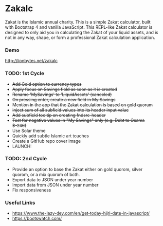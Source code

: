 # Zakalc
Zakat is the Islamic annual charity. This is a simple Zakat  calculator, built with Bootstrap 4 and vanilla JavaScript. This REPL-like Zakat calculator is designed to only aid you in calculating the Zakat of your liquid assets, and is not in any way, shape, or form a professional Zakat calculation application.

### Demo
http://lionbytes.net/zakalc

### TODO: 1st Cycle
- ~~Add Gold option to currency types~~
- ~~Apply focus on Savings field as soon as it is created~~
- ~~Rename 'MySavings' to 'LiquidAssets' (canceled)~~
- ~~On pressing enter, create a new field in My Savings~~
- ~~Mention in the app that the Zakat calculation is based on gold quorum~~
- ~~Inject sum of all subfield values into its header input value~~
- ~~Add subfield tooltip on creating fndsrc-header~~
- ~~Test for negative values in "My Savings" only (e.g. Debt to Osama $-246)~~
- Use Solar theme
- Quickly add subtle Islamic art touches
- Create a GitHub repo cover image
- LAUNCH!

### TODO: 2nd Cycle
- Provide an option to base the Zakat either on gold quorom, silver quorom, or a mix quorom of both.
- Export data to JSON under year number
- Import data from JSON under year number
- Fix responsiveness

### Useful Links
- https://www.the-lazy-dev.com/en/get-today-hijri-date-in-javascript/
- https://bootswatch.com/
